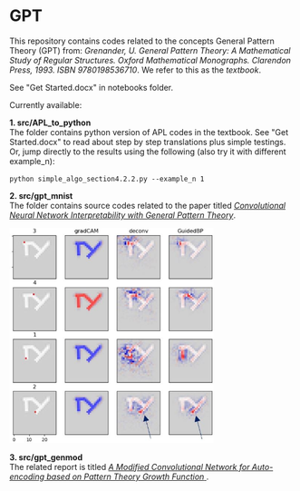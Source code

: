 # GPT

This repository contains codes related to the concepts General Pattern Theory (GPT) from:
_Grenander, U. General Pattern Theory: A Mathematical Study of Regular Structures. Oxford Mathematical Monographs. Clarendon Press, 1993. ISBN 9780198536710_. We refer to this as the _textbook_.

See "Get Started.docx" in notebooks folder.

Currently available:

**1. src/APL_to_python**<br>
The folder contains python version of APL codes in the textbook. See "Get Started.docx" to read about step by step translations plus simple testings. Or, jump directly to the results using the following (also try it with different example_n):
```
python simple_algo_section4.2.2.py --example_n 1
```


**2. src/gpt_mnist**<br>
The folder contains source codes related to the paper titled [_Convolutional Neural Network Interpretability with General Pattern Theory_](https://arxiv.org/abs/2102.04247). 

<img src="_treasure_trove/imgs/rep_img.png" width="360" alt="representative image">

**3. src/gpt_genmod**<br>
The related report is titled [_A Modified Convolutional Network for Auto-encoding based on Pattern Theory Growth Function_ ](https://arxiv.org/abs/2104.02651).
